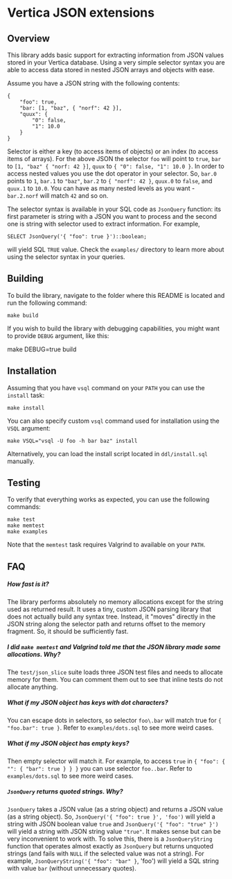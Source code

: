 Vertica JSON extensions
=======================


Overview
--------

This library adds basic support for extracting information from JSON values
stored in your Vertica database. Using a very simple selector syntax you are
able to access data stored in nested JSON arrays and objects with ease.

Assume you have a JSON string with the following contents:

    {
        "foo": true,
        "bar: [1, "baz", { "norf": 42 }],
        "quux": {
            "0": false,
            "1": 10.0
        }
    }

Selector is either a key (to access items of objects) or an index (to access
items of arrays). For the above JSON the selector `foo` will point to `true`,
`bar` to `[1, "baz" { "norf: 42 }]`, `quux` to `{ "0": false, "1": 10.0 }`.
In order to access nested values you use the dot operator in your selector. So,
`bar.0` points to `1`, `bar.1` to `"baz"`, `bar.2` to `{ "norf": 42 }`, `quux.0`
to `false`, and `quux.1` to `10.0`. You can have as many nested levels as you
want - `bar.2.norf` will match `42` and so on.

The selector syntax is available in your SQL code as `JsonQuery` function: its
first parameter is string with a JSON you want to process and the second one
is string with selector used to extract information. For example,

    SELECT JsonQuery('{ "foo": true }')::boolean;

will yield SQL `TRUE` value. Check the `examples/` directory to learn more
about using the selector syntax in your queries.


Building
--------

To build the library, navigate to the folder where this README is located and
run the following command:

    make build

If you wish to build the library with debugging capabilities, you might want
to provide `DEBUG` argument, like this:

   make DEBUG=true build


Installation
------------

Assuming that you have `vsql` command on your `PATH` you can use the `install`
task:

    make install

You can also specify custom `vsql` command used for installation using the
`VSQL` argument:

    make VSQL="vsql -U foo -h bar baz" install

Alternatively, you can load the install script located in `ddl/install.sql`
manually.


Testing
-------

To verify that everything works as expected, you can use the following commands:

    make test
    make memtest
    make examples

Note that the `memtest` task requires Valgrind to available on your `PATH`.


FAQ
---

##### How fast is it?

The library performs absolutely no memory allocations except for the string
used as returned result. It uses a tiny, custom JSON parsing library that
does not actually build any syntax tree. Instead, it "moves" directly in the
JSON string along the selector path and returns offset to the memory fragment.
So, it should be sufficiently fast.

##### I did `make memtest` and Valgrind told me that the JSON library made some allocations. Why?

The `test/json_slice` suite loads three JSON test files and needs to allocate
memory for them. You can comment them out to see that inline tests do not
allocate anything.

##### What if my JSON object has keys with dot characters?

You can escape dots in selectors, so selector `foo\.bar` will match true for
`{ "foo.bar": true }`. Refer to `examples/dots.sql` to see more weird cases.

##### What if my JSON object has empty keys?

Then empty selector will match it. For example, to access `true` in
`{ "foo": { "": { "bar": true } } }` you can use selector `foo..bar`. Refer to
`examples/dots.sql` to see more weird cases.

##### `JsonQuery` returns quoted strings. Why?

`JsonQuery` takes a JSON value (as a string object) and returns a JSON value
(as a string object). So, `JsonQuery('{ "foo": true }', 'foo')` will yield
a string with JSON boolean value `true` and `JsonQuery('{ "foo": "true" }')`
will yield a string with JSON string value `"true"`. It makes sense but can
be very inconvenient to work with. To solve this, there is a `JsonQueryString`
function that operates almost exactly as `JsonQuery` but returns unquoted
strings (and fails with `NULL` if the selected value was not a string). For
example, `JsonQueryString('{ "foo": "bar" }`, 'foo') will yield a SQL string
with value `bar` (without unnecessary quotes).

